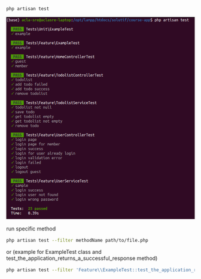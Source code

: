 ```bash
php artisan test
```
![](./readme-img/test-login.png)

run specific method
```bash
php artisan test --filter methodName path/to/file.php
```
or (example for ExampleTest class and test_the_application_returns_a_successful_response method)
```bash
php artisan test --filter 'Feature\\ExampleTest::test_the_application_returns_a_successful_response'
```
